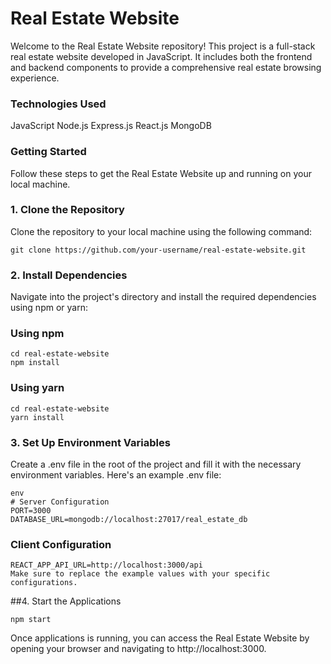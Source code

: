# Real Estate Website

Welcome to the Real Estate Website repository! This project is a full-stack real estate website developed in JavaScript. It includes both the frontend and backend components to provide a comprehensive real estate browsing experience.

### Technologies Used
JavaScript
Node.js
Express.js
React.js
MongoDB

### Getting Started

Follow these steps to get the Real Estate Website up and running on your local machine.

### 1. Clone the Repository

Clone the repository to your local machine using the following command:

```
git clone https://github.com/your-username/real-estate-website.git
```
### 2. Install Dependencies
Navigate into the project's directory and install the required dependencies using npm or yarn:

### Using npm
```
cd real-estate-website
npm install
```
### Using yarn
```
cd real-estate-website
yarn install
```
### 3. Set Up Environment Variables
Create a .env file in the root of the project and fill it with the necessary environment variables. Here's an example .env file:
```
env
# Server Configuration
PORT=3000
DATABASE_URL=mongodb://localhost:27017/real_estate_db
```
### Client Configuration
```
REACT_APP_API_URL=http://localhost:3000/api
Make sure to replace the example values with your specific configurations.
```
##4. Start the Applications
```
npm start
```
Once applications is running, you can access the Real Estate Website by opening your browser and navigating to http://localhost:3000.

